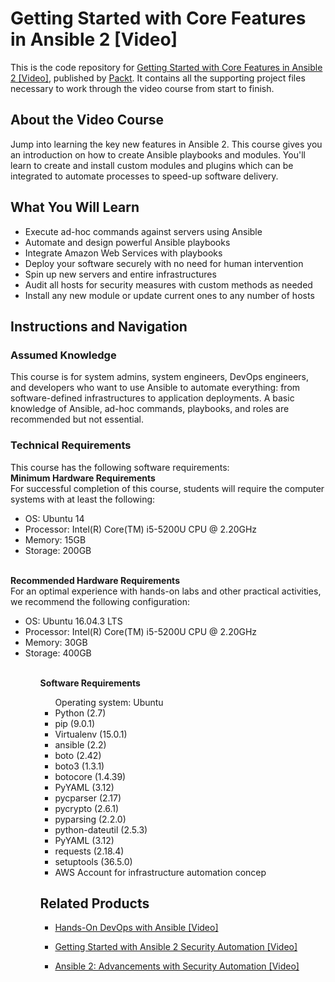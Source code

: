 # Getting Started with Core Features in Ansible 2 [Video]
This is the code repository for [Getting Started with Core Features in Ansible 2 [Video]](https://www.packtpub.com/networking-and-servers/getting-started-core-features-ansible-2-video?utm_source=github&utm_medium=repository&utm_campaign=9781786468789), published by [Packt](https://www.packtpub.com/?utm_source=github). It contains all the supporting project files necessary to work through the video course from start to finish.
## About the Video Course
Jump into learning the key new features in Ansible 2. This course gives you an introduction on how to create Ansible playbooks and modules. You'll learn to create and install custom modules and plugins which can be integrated to automate processes to speed-up software delivery.

<H2>What You Will Learn</H2>
<DIV class=book-info-will-learn-text>
<UL>
<LI>Execute ad-hoc commands against servers using Ansible 
<LI>Automate and design powerful Ansible playbooks 
<LI>Integrate Amazon Web Services with playbooks 
<LI>Deploy your software securely with no need for human intervention 
<LI>Spin up new servers and entire infrastructures 
<LI>Audit all hosts for security measures with custom methods as needed 
<LI>Install any new module or update current ones to any number of hosts </LI></UL></DIV>

## Instructions and Navigation
### Assumed Knowledge
This course is for system admins, system engineers, DevOps engineers, and developers who want to use Ansible to automate everything: from software-defined infrastructures to application deployments. A basic knowledge of Ansible, ad-hoc commands, playbooks, and roles are recommended but not essential.
### Technical Requirements
This course has the following software requirements:<br/>
<b>Minimum Hardware Requirements</b><br>
For successful completion of this course, students will require the computer systems with at least the following:
<ul><li>OS: Ubuntu 14</li><li>Processor: Intel(R) Core(TM) i5-5200U CPU @ 2.20GHz</li><li>Memory: 15GB</li><li>Storage: 200GB</li></ul><br>
<b>Recommended Hardware Requirements</b><br>
For an optimal experience with hands-on labs and other practical activities, we recommend the following configuration:
<ul><li>OS: Ubuntu 16.04.3 LTS</li><li>Processor: Intel(R) Core(TM) i5-5200U CPU @ 2.20GHz</li><li>Memory: 30GB</li><li>Storage: 400GB</li><ul><br/>
<b>Software Requirements</b>
<ul>Operating system: Ubuntu<li>Python (2.7)</li><li>pip (9.0.1)</li><li>Virtualenv (15.0.1)</li><li>ansible (2.2)</li><li>boto (2.42)</li><li>boto3 (1.3.1)</li><li>botocore (1.4.39)</li><li>PyYAML (3.12)</li><li>pycparser (2.17)</li><li>pycrypto (2.6.1)</li><li>pyparsing (2.2.0)</li><li>python-dateutil (2.5.3)</li><li>PyYAML (3.12)</li><li>requests (2.18.4)</li><li>setuptools (36.5.0)</li><li>AWS Account for infrastructure automation concep</li></ul>

## Related Products
* [Hands-On DevOps with Ansible [Video]](https://www.packtpub.com/virtualization-and-cloud/hands-devops-ansible-video?utm_source=github&utm_medium=repository&utm_campaign=9781789344622)

* [Getting Started with Ansible 2 Security Automation [Video]](https://www.packtpub.com/virtualization-and-cloud/getting-started-ansible-2-security-automation-video?utm_source=github&utm_medium=repository&utm_campaign=9781788390378)

* [Ansible 2: Advancements with Security Automation [Video]](https://www.packtpub.com/networking-and-servers/ansible-2-advancements-security-automation-video?utm_source=github&utm_medium=repository&utm_campaign=9781788478847)

